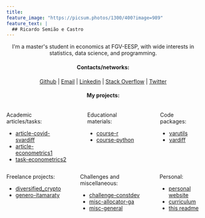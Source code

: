 ```yaml
---
title:
feature_image: "https://picsum.photos/1300/400?image=989"
feature_text: |
  ## Ricardo Semião e Castro
---
```


<style>
  h4 {
      margin-bottom: 20px; /* Adjust as needed */
  }
</style>
<link rel="stylesheet" href="https://cdnjs.cloudflare.com/ajax/libs/font-awesome/5.15.3/css/all.min.css">

<p align="center">I'm a master's student in economics at FGV-EESP, with wide interests in statistics, data science, and programming.</p>


<section>
  <h4 align="center">Contacts/networks:</h4>
  <p align="center">
    <a href="https://github.com/ricardo-semiao"><i class="fab fa-github"></i> Github</a> |
    <a href="mailto:ricardo.semiao@outlook.com"><i class="fas fa-envelope"></i> Email</a> |
    <a href="https://linkedin.com/in/ricardo-semiao"><i class="fab fa-linkedin"></i> Linkedin</a> |
    <a href="https://stackoverflow.com/users/13048728"><i class="fab fa-stack-overflow"></i> Stack Overflow</a> |
    <a href="https://twitter.com/ricardo_semiao"><i class="fab fa-twitter"></i> Twitter</a>
  </p>
</section>


<section>
  <h4 align="center">My projects:</h4>
  <div style="display: flex; justify-content: center; column-gap: 50px;">
    <div>
      <p>Academic articles/tasks:</p>
      <ul>
        <li><a href="https://github.com/ricardo-semiao/article-covid-svardiff">article-covid-svardiff</a></li>
        <li><a href="https://github.com/ricardo-semiao/article-econometrics1">article-econometrics1</a></li>
        <li><a href="https://github.com/ricardo-semiao/task-econometrics2">task-econometrics2</a></li>
      </ul>
    </div>
    <div>
      <p>Educational materials:</p>
      <ul>
        <li><a href="https://github.com/ricardo-semiao/course-r">course-r</a></li>
        <li><a href="https://github.com/ricardo-semiao/course-python">course-python</a></li>
      </ul>
    </div>
    <div>
      <p>Code packages:</p>
      <ul>
        <li><a href="https://github.com/ricardo-semiao/varutils">varutils</a></li>
        <li><a href="https://github.com/ricardo-semiao/vardiff">vardiff</a></li>
      </ul>
    </div>
  </div>
    <div style="display: flex; justify-content: center; column-gap: 50px;">
    <div>
      <p>Freelance projects:</p>
      <ul>
        <li><a href="https://github.com/mevaldt/diversified_crypto">diversified_crypto</a></li>
        <li><a href="https://github.com/ricardo-semiao/genero-itamaraty">genero-itamaraty</a></li>
      </ul>
    </div>
    <div>
      <p>Challenges and miscellaneous:</p>
      <ul>
        <li><a href="https://github.com/ricardo-semiao/challenge-constdev">challenge-constdev</a></li>
        <li><a href="https://github.com/ricardo-semiao/misc-allocator-ga">misc-allocator-ga</a></li>
        <li><a href="https://github.com/ricardo-semiao/misc-general">misc-general</a></li>
      </ul>
    </div>
    <div>
      <p>Personal:</p>
      <ul>
        <li><a href="https://github.com/ricardo-semiao/ricardo-semiao.github.io/">personal website</a></li>
        <li><a href="https://github.com/ricardo-semiao/ricardo-semiao-cv">curriculum</a></li>
        <li><a href="https://github.com/ricardo-semiao/ricardo-semiao">this readme</a></li>
      </ul>
    </div>
  </div>
</section>
